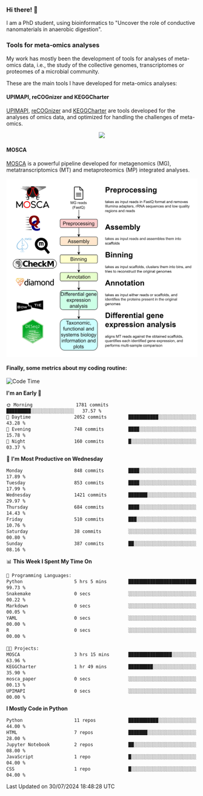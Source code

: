 ### Hi there! 👋

I am a PhD student, using bioinformatics to "Uncover the role of conductive nanomaterials in anaerobic digestion".

### Tools for meta-omics analyses

My work has mostly been the development of tools for analyses of meta-omics data, i.e., the study of the collective genomes, transcriptomes or proteomes of a microbial community.

These are the main tools I have developed for meta-omics analyses:

#### UPIMAPI, reCOGnizer and KEGGCharter

[UPIMAPI](https://github.com/iquasere/UPIMAPI), [reCOGnizer](https://github.com/iquasere/reCOGnizer) and [KEGGCharter](https://github.com/iquasere/KEGGCharter) are tools developed for the analyses of omics data, and optimized for handling the challenges of meta-omics.

<p align="center">
    <img src="assets/annotation_paper.png">
</p>

#### MOSCA

[MOSCA](https://github.com/iquasere/MOSCA) is a powerful pipeline developed for metagenomics (MG), metatranscriptomics (MT) and metaproteomics (MP) integrated analyses.

<p align="center">
    <img src="assets/mosca_workflow.png" align="center" width="700">
</p>


#### Finally, some metrics about my coding routine:

<!--START_SECTION:waka-->
![Code Time](http://img.shields.io/badge/Code%20Time-851%20hrs%2018%20mins-blue)

**I'm an Early 🐤** 

```text
🌞 Morning                1781 commits        █████████░░░░░░░░░░░░░░░░   37.57 % 
🌆 Daytime                2052 commits        ███████████░░░░░░░░░░░░░░   43.28 % 
🌃 Evening                748 commits         ████░░░░░░░░░░░░░░░░░░░░░   15.78 % 
🌙 Night                  160 commits         █░░░░░░░░░░░░░░░░░░░░░░░░   03.37 % 
```
📅 **I'm Most Productive on Wednesday** 

```text
Monday                   848 commits         ████░░░░░░░░░░░░░░░░░░░░░   17.89 % 
Tuesday                  853 commits         ████░░░░░░░░░░░░░░░░░░░░░   17.99 % 
Wednesday                1421 commits        ███████░░░░░░░░░░░░░░░░░░   29.97 % 
Thursday                 684 commits         ████░░░░░░░░░░░░░░░░░░░░░   14.43 % 
Friday                   510 commits         ███░░░░░░░░░░░░░░░░░░░░░░   10.76 % 
Saturday                 38 commits          ░░░░░░░░░░░░░░░░░░░░░░░░░   00.80 % 
Sunday                   387 commits         ██░░░░░░░░░░░░░░░░░░░░░░░   08.16 % 
```


📊 **This Week I Spent My Time On** 

```text
💬 Programming Languages: 
Python                   5 hrs 5 mins        █████████████████████████   99.73 % 
Snakemake                0 secs              ░░░░░░░░░░░░░░░░░░░░░░░░░   00.22 % 
Markdown                 0 secs              ░░░░░░░░░░░░░░░░░░░░░░░░░   00.05 % 
YAML                     0 secs              ░░░░░░░░░░░░░░░░░░░░░░░░░   00.00 % 
R                        0 secs              ░░░░░░░░░░░░░░░░░░░░░░░░░   00.00 % 

🐱‍💻 Projects: 
MOSCA                    3 hrs 15 mins       ████████████████░░░░░░░░░   63.96 % 
KEGGCharter              1 hr 49 mins        █████████░░░░░░░░░░░░░░░░   35.90 % 
mosca_paper              0 secs              ░░░░░░░░░░░░░░░░░░░░░░░░░   00.13 % 
UPIMAPI                  0 secs              ░░░░░░░░░░░░░░░░░░░░░░░░░   00.00 % 
```

**I Mostly Code in Python** 

```text
Python                   11 repos            ███████████░░░░░░░░░░░░░░   44.00 % 
HTML                     7 repos             ███████░░░░░░░░░░░░░░░░░░   28.00 % 
Jupyter Notebook         2 repos             ██░░░░░░░░░░░░░░░░░░░░░░░   08.00 % 
JavaScript               1 repo              █░░░░░░░░░░░░░░░░░░░░░░░░   04.00 % 
CSS                      1 repo              █░░░░░░░░░░░░░░░░░░░░░░░░   04.00 % 
```




 Last Updated on 30/07/2024 18:48:28 UTC
<!--END_SECTION:waka-->
